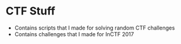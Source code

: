# CTF Stuff

* Contains scripts that I made for solving random CTF challenges
* Contains challenges that I made for InCTF 2017
